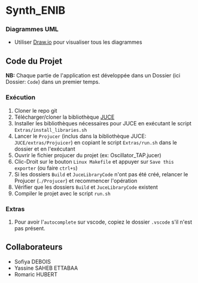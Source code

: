 # Synth_ENIB

### Diagrammes UML
* Utiliser [Draw.io](https://apps.diagrams.net) pour visualiser tous les diagrammes


## Code du Projet
**NB:** Chaque partie de l'application est développée dans un Dossier (ici Dossier: `Code`) dans un premier temps.

### Exécution
1. Cloner le repo git
1. Télécharger/cloner la bibliothèque [JUCE](https://github.com/juce-framework/JUCE.git)
1. Installer les bibliothèques nécessaires pour JUCE en exécutant le script `Extras/install_libraries.sh`
1. Lancer le `Projucer` (inclus dans la bibliothèque JUCE: `JUCE/extras/Projuicer`) en copiant le script `Extras/run.sh` dans le dossier et en l'exécutant
1. Ouvrir le fichier projucer du projet (ex: Oscillator_TAP.jucer)
1. Clic-Droit sur le bouton `Linux Makefile` et appuyer sur `Save this exporter` (ou faire `ctrl+s`)
1. Si les dossiers `Build` et `JuceLibraryCode` n'ont pas été créé, relancer le Projucer (`./Projucer`) et recommencer l'opération
1. Vérifier que les dossiers `Build` et `JuceLibraryCode` existent
1. Compiler le projet avec le script `run.sh`
   
### Extras
1. Pour avoir l'`autocomplete` sur vscode, copiez le dossier `.vscode` s'il n'est pas présent.



## Collaborateurs
* Sofiya DEBOIS
* Yassine SAHEB ETTABAA
* Romaric HUBERT
